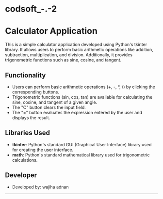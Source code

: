 # codsoft_-.-2
# Calculator Application

This is a simple calculator application developed using Python's tkinter library. It allows users to perform basic arithmetic operations like addition, subtraction, multiplication, and division. Additionally, it provides trigonometric functions such as sine, cosine, and tangent.

## Functionality

- Users can perform basic arithmetic operations (+, -, *, /) by clicking the corresponding buttons.
- Trigonometric functions (sin, cos, tan) are available for calculating the sine, cosine, and tangent of a given angle.
- The "C" button clears the input field.
- The "=" button evaluates the expression entered by the user and displays the result.

## Libraries Used

- **tkinter**: Python's standard GUI (Graphical User Interface) library used for creating the user interface.
- **math**: Python's standard mathematical library used for trigonometric calculations.


## Developer

- Developed by: wajiha adnan


---
